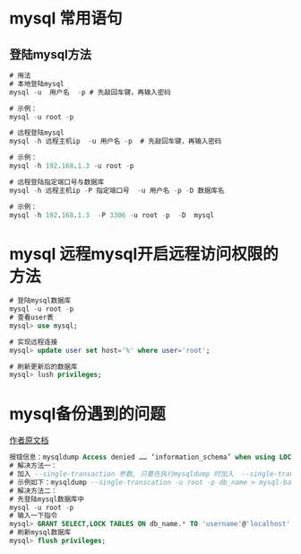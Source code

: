 # mysql 常用语句

## 登陆mysql方法
```sql
# 用法
# 本地登陆mysql
mysql -u  用户名  -p # 先敲回车键，再输入密码

# 示例：
mysql -u root -p 

# 远程登陆mysql
mysql -h 远程主机ip  -u 用户名 -p  # 先敲回车键，再输入密码

# 示例：
mysql -h 192.168.1.3 -u root -p 

# 远程登陆指定端口号与数据库
mysql -h 远程主机ip -P 指定端口号  -u 用户名 -p -D 数据库名

# 示例：
mysql -h 192.168.1.3  -P 3306 -u root -p  -D  mysql

```
# mysql 远程mysql开启远程访问权限的方法
```sql
# 登陆mysql数据库
mysql -u root -p
# 查看user表
mysql> use mysql;

# 实现远程连接
mysql> update user set host='%' where user='root';

# 刷新更新后的数据库
mysql> lush privileges;
```

# mysql备份遇到的问题
[作者原文档](https://www.ltsplus.com/mysql/fix-mysqldump-got-error-1044-access-denied-for-user-rootlocalhost-to-database-information_schema-when-using-lock-tables)
```sql
报错信息：mysqldump Access denied …… ‘information_schema’ when using LOCK TABLES
# 解决方法一：
# 加入 --single-transaction 参数, 只要在执行mysqldump 时加入  --single-transaction 参数，便不会出现错误
# 示例如下：mysqldump --single-transcation -u root -p db_name > mysql-bakup.sql
# 解决方法二：
# 先登陆mysql数据库中
mysql -u root -p
# 输入一下指令
mysql> GRANT SELECT,LOCK TABLES ON db_name.* TO 'username'@'localhost';
# 刷新mysql数据库
mysql> flush privileges;
```
